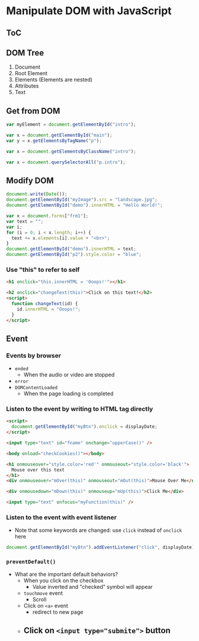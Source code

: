 # Manipulate DOM with JavaScript

## ToC

## DOM Tree

1. Document
1. Root Element
1. Elements (Elements are nested)
1. Attributes
1. Text

## Get from DOM

```js
var myElement = document.getElementById("intro");

var x = document.getElementById("main");
var y = x.getElementsByTagName("p");

var x = document.getElementsByClassName("intro");

var x = document.querySelectorAll("p.intro");
```

## Modify DOM

```js
document.write(Date());
document.getElementById("myImage").src = "landscape.jpg";
document.getElementById("demo").innerHTML = "Hello World!";
```

```js
var x = document.forms["frm1"];
var text = "";
var i;
for (i = 0; i < x.length; i++) {
  text += x.elements[i].value + "<br>";
}
document.getElementById("demo").innerHTML = text;
document.getElementById("p2").style.color = "blue";
```

### Use "this" to refer to self

```html
<h1 onclick="this.innerHTML = 'Ooops!'"></h1>
```

```html
<h2 onclick="changeText(this)">Click on this text!</h2>
<script>
  function changeText(id) {
    id.innerHTML = "Ooops!";
  }
</script>
```

## Event

### Events by browser
- `ended`
  - When the audio or video are stopped
- `error`
- `DOMContentLoaded`
  - When the page loading is completed

### Listen to the event by writing to HTML tag directly

```html
<script>
  document.getElementById("myBtn").onclick = displayDate;
</script>

<input type="text" id="fname" onchange="upperCase()" />

<body onload="checkCookies()"></body>

<h1 onmouseover="style.color='red'" onmouseout="style.color='black'">
  Mouse over this text
</h1>
<div onmouseover="mOver(this)" onmouseout="mOut(this)">Mouse Over Me</div>

<div onmousedown="mDown(this)" onmouseup="mUp(this)">Click Me</div>

<input type="text" onfocus="myFunction(this)" />
```

### Listen to the event with event listener

- Note that some keywords are changed: use `click` instead of `onclick` here

```js
document.getElementById("myBtn").addEventListener("click", displayDate);


```

### `preventDefault()`

- What are the important default behaviors?
  - When you click on the checkbox
    - Value inverted and "checked" symbol will appear
  - `touchmove` event
    - Scroll
  - Click on `<a>` event
    - redirect to new page
  - Click on `<input type="submite">` button
    - 